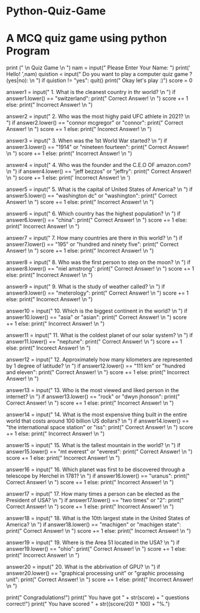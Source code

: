 # Python-Quiz-Game
# A MCQ quiz game using python Program

print (" \n                                                   Quiz Game \n ")
nam = input(" Please Enter Your Name: ")
print(' Hello! ',nam)
quistion = input(" Do you want to play a computer quiz game ? (yes|no): \n ")
if quistion != "yes":
    quit()
print(" Okay let's play :)")
score = 0

answer1 = input(" 1. What is the cleanest country in thr world? \n  ")
if answer1.lower() == "switzerland":
    print(" Correct Answer! \n ")
    score += 1
else:
    print(" Incorrect Answer! \n ")

answer2 = input(" 2. Who was the most highy paid UFC athlete in 2021? \n ")
if answer2.lower() == "connor mcgregor" or "connor":
    print(" Correct Answer! \n ")
    score += 1
else:
    print(" Incorect Answer! \n ")

answer3 = input(" 3. When was the 1st World War started? \n ")
if answer3.lower() == "1914" or "nineteen fourteen":
    print(" Correct Answer! \n ")
    score += 1
else:
    print(" Incorrect Answer! \n ")

answer4 = input(" 4. Who was the founder and the C.E.O OF amazon.com? \n ")
if answer4.lower() == "jeff bezzos" or "jeffry":
    print(" Correct Answer! \n ")
    score += 1
else:
    print(' Incorrect Answer! \n ')

answer5 = input(" 5. What is the capital of United States of America? \n ")
if answer5.lower() == "washington dc" or "washington":
    print(" Correct Answer! \n ")
    score += 1
else:
    print(" Incorrect Answer! \n ")

answer6 = input(" 6. Which country has the highest population? \n ")
if answer6.lower() == "china":
    print(" Correct Answer! \n ")
    score += 1
else:
    print(" Incorrect Answer! \n ")

answer7 = input(" 7. How many countries are there in this world? \n ")
if answer7.lower() == "195" or "hundred and ninety five":
    print(" Correct Answer! \n ")
    score += 1
else:
    print(" Incorrect Answer! \n ")

answer8 = input(" 8. Who was the first person to step on the moon? \n ")
if answer8.lower() == "niel amstrong":
    print(" Correct Answer! \n ")
    score += 1
else:
    print(" Incorrect Answer! \n ")

answer9 = input(" 9. What is the study of weather called? \n ")
if answer9.lower() == "meterology":
    print(" Correct Answer! \n ")
    score += 1
else:
    print(" Incorrect Answer! \n ")

answer10 = input(" 10. Which is the biggest continent in the world? \n ")
if answer10.lower() == "asia" or "asian":
    print(" Correct Answer! \n ")
    score += 1
else:
    print(" Incorrect Answer! \n ")

answer11 = input(" 11. What is the coldest planet of our solar system? \n ")
if answer11.lower() == "neptune":
    print(" Correct Answer! \n ")
    score += 1
else:
    print(" Incorect Answer! \n ")

answer12 = input(" 12. Approximately how many kilometers are represented by 1 degree of latitude? \n ")
if answer12.lower() == "111 km" or "hundred and eleven":
    print(" Correct Answer! \n ")
    score += 1
else:
    print(" Incorrect Answer! \n ")

answer13 = input(" 13. Who is the most viewed and liked person in the internet? \n ")
if answer13.lower() == "rock" or "dwyn jhonson":
    print(" Correct Answer! \n ")
    score += 1
else:
    print(" Incorrect Answer! \n ")

answer14 = input(" 14. What is the most expensive thing built in the entire world that costs around 100 billion US dollars? \n ")
if answer14.lower() == "the international space station" or "iss":
    print(" Correct Answer! \n ")
    score += 1
else:
    print(" Incorrect Answer! \n ")

answer15 = input(" 15. What is the tallest mountain in the world? \n ")
if answer15.lower() == "mt everest" or "everest":
    print(" Correct Answer! \n ")
    score += 1
else:
    print(" Incorrect Answer! \n ")

answer16 = input(" 16. Which planet was first to be discovered through a telescope by Herchel in 1781? \n ")
if answer16.lower() == "uranus":
    print(" Correct Answer! \n ")
    score += 1
else:
    print(" Incorrect Answer! \n ")

answer17 = input(" 17. How many times a person can be elected as the President of USA? \n ")
if answer17.lower() == "two times" or "2":
    print(" Correct Answer! \n ")
    score += 1
else:
    print(" Incorrect Answer! \n ")

answer18 = input(" 18. What is the 10th largest state in the United States of America? \n ")
if answer18.lower() == "machigen" or "machigen state":
    print(" Correct Answer! \n ")
    score += 1
else:
    print(" Incorrect Answer! \n ")

answer19 = input(" 19. Where is the Area 51 located in the USA? \n ")
if answer19.lower() == "ohio":
    print(" Correct Answer! \n ")
    score += 1
else:
    print(" Incorrect Answer! \n ")

answer20 = input(" 20. What is the abbrivation of GPU? \n ")
if answer20.lower() == "graphical processing unit" or "graphic processing unit":
    print(" Correct Answer! \n ")
    score += 1
else:
    print(" Incorrect Answer! \n ")

print(" Congradulations!")
print(" You have got " + str(score) + " questions correct!")
print(" You have scored " + str((score/20) * 100) + "%.")

